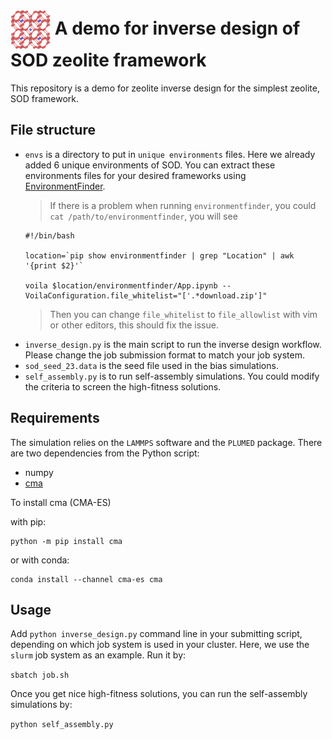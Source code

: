 <!-- <img src="./sod_framework.jpg" alt="SOD" width="200"> -->

# <img src="sod_1s.jpg" width="64" valign="middle" alt="inverse design"/> A demo for inverse design of SOD zeolite framework


This repository is a demo for zeolite inverse design for the simplest zeolite, SOD framework.

## File structure
- `envs` is a directory to put in `unique environments` files. Here we already added 6 unique environments of SOD. You can extract these environments files for your desired frameworks using [EnvironmentFinder](https://github.com/PabloPiaggi/EnvironmentFinder).
  > If there is a problem when running `environmentfinder`, you could `cat /path/to/environmentfinder`, you will see
  ```
  #!/bin/bash

  location=`pip show environmentfinder | grep "Location" | awk '{print $2}'`

  voila $location/environmentfinder/App.ipynb --VoilaConfiguration.file_whitelist="['.*download.zip']"
  ```
  >Then you can change `file_whitelist` to `file_allowlist` with vim or other editors, this should fix the issue.
- `inverse_design.py` is the main script to run the inverse design workflow. Please change the job submission format to match your job system.
- `sod_seed_23.data` is the seed file used in the bias simulations.
- `self_assembly.py` is to run self-assembly simulations. You could modify the criteria to screen the high-fitness solutions.

## Requirements

The simulation relies on the `LAMMPS` software and the `PLUMED` package. There are two dependencies from the Python script:

- numpy
- [cma](https://github.com/CMA-ES/pycma) 

To install cma (CMA-ES)

with pip:

    python -m pip install cma


or with conda:

    conda install --channel cma-es cma


## Usage

Add `python inverse_design.py` command line in your submitting script, depending on which job system is used in your cluster. Here, we use the `slurm` job system as an example. Run it by:

`sbatch job.sh`

Once you get nice high-fitness solutions, you can run the self-assembly simulations by:

`python self_assembly.py`
